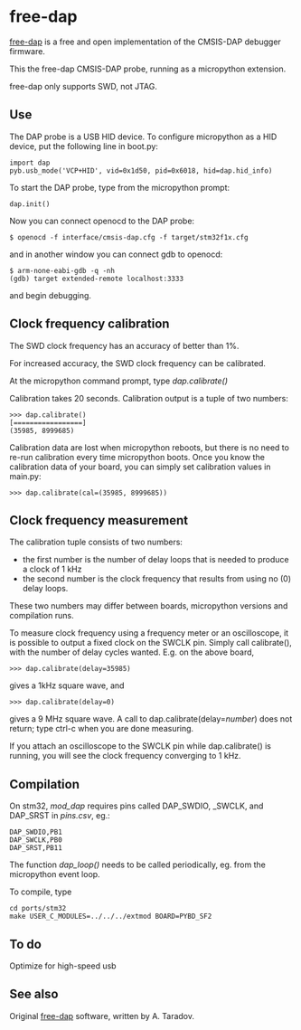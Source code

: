 # free-dap

[free-dap](https://github.com/ataradov/free-dap) is a free and open implementation of the CMSIS-DAP debugger firmware.

This the free-dap CMSIS-DAP probe, running as a micropython extension.

free-dap only supports SWD, not JTAG.

## Use

The DAP probe is a USB HID device. To configure micropython as a HID device,  put the following line in boot.py:

```
import dap
pyb.usb_mode('VCP+HID', vid=0x1d50, pid=0x6018, hid=dap.hid_info)
```
To start the DAP probe, type from the micropython prompt:
```
dap.init()
```
Now you can connect openocd to the DAP probe:
```
$ openocd -f interface/cmsis-dap.cfg -f target/stm32f1x.cfg
```
and in another window you can connect gdb to openocd:

```
$ arm-none-eabi-gdb -q -nh
(gdb) target extended-remote localhost:3333
```
and begin debugging.

## Clock frequency calibration
The SWD clock frequency has an accuracy of better than 1%. 

For increased accuracy, the SWD clock frequency can be calibrated.

At the micropython command prompt, type *dap.calibrate()*

 Calibration takes 20 seconds. Calibration output is a tuple of two numbers:
 
```
>>> dap.calibrate()
[=================]
(35985, 8999685)
```
Calibration data are lost when micropython reboots, but there is no need to re-run calibration every time micropython boots. 
Once you know the calibration data of your board, you can simply set calibration values in main.py:

```
>>> dap.calibrate(cal=(35985, 8999685))
```

## Clock frequency measurement 

The calibration tuple consists of two numbers: 

- the first number is the number of delay loops that is needed to produce a clock of 1 kHz
- the second number is the clock frequency that results from using no (0) delay loops.

These two numbers may differ between boards,  micropython versions and compilation runs.

To measure clock frequency using a frequency meter or an oscilloscope, it is possible to output a fixed clock on the SWCLK pin. Simply call calibrate(), with the number of delay cycles wanted. E.g. on the above board, 

```
>>> dap.calibrate(delay=35985)
```
gives a 1kHz square wave, and 
```
>>> dap.calibrate(delay=0)
```
gives a 9 MHz square wave. A call to dap.calibrate(delay=*number*) does not return; type ctrl-c when you are done measuring.

If you attach an oscilloscope to the SWCLK pin  while dap.calibrate() is running, you will see the clock frequency converging to 1 kHz.

## Compilation

On stm32, *mod_dap* requires pins called DAP_SWDIO, _SWCLK, and DAP_SRST in *pins.csv*, eg.:

```
DAP_SWDIO,PB1
DAP_SWCLK,PB0
DAP_SRST,PB11
```

The function *dap_loop()* needs to be called periodically, eg. from the micropython event loop.

To compile, type

```
cd ports/stm32
make USER_C_MODULES=../../../extmod BOARD=PYBD_SF2
```
## To do 
Optimize for high-speed usb

## See also

Original [free-dap](https://github.com/ataradov/free-dap) software, written by A. Taradov.

